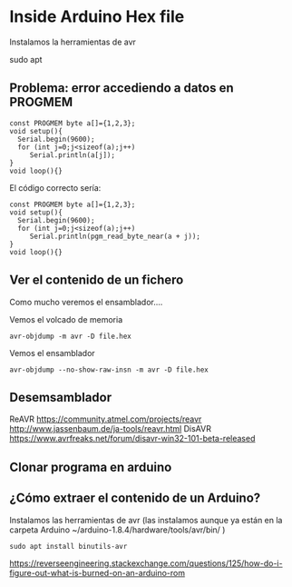 # Inside Arduino Hex file

Instalamos la herramientas de avr

sudo apt

## Problema: error accediendo a datos en PROGMEM

    const PROGMEM byte a[]={1,2,3};
    void setup(){
      Serial.begin(9600);
      for (int j=0;j<sizeof(a);j++)
         Serial.println(a[j]);
    }
    void loop(){}


El código correcto sería:


    const PROGMEM byte a[]={1,2,3};
    void setup(){
      Serial.begin(9600);
      for (int j=0;j<sizeof(a);j++)
         Serial.println(pgm_read_byte_near(a + j));
    }
    void loop(){}


## Ver el contenido de un fichero

Como mucho veremos el ensamblador....

Vemos el volcado de memoria

    avr-objdump -m avr -D file.hex

Vemos el ensamblador


    avr-objdump --no-show-raw-insn -m avr -D file.hex


## Desemsamblador

ReAVR https://community.atmel.com/projects/reavr http://www.jassenbaum.de/ja-tools/reavr.html
DisAVR https://www.avrfreaks.net/forum/disavr-win32-101-beta-released

## Clonar programa en arduino

## ¿Cómo extraer el contenido de un Arduino?

Instalamos las herramientas de avr (las instalamos aunque ya están en la carpeta Arduino ~/arduino-1.8.4/hardware/tools/avr/bin/
)


    sudo apt install binutils-avr



https://reverseengineering.stackexchange.com/questions/125/how-do-i-figure-out-what-is-burned-on-an-arduino-rom

